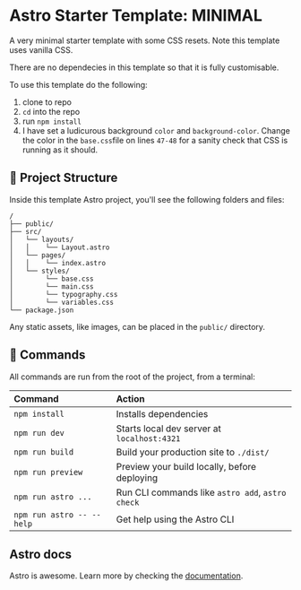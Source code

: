 # Astro Starter Template: MINIMAL

A very minimal starter template with some CSS resets. Note this template uses vanilla CSS.

There are no dependecies in this template so that it is fully customisable.

To use this template do the following:

1. clone to repo
2. `cd` into the repo
3. run `npm install`
4. I have set a ludicurous background `color` and `background-color`. Change the color in the `base.css`file on lines `47-48` for a sanity check that CSS is running as it should.

## 🚀 Project Structure

Inside this template Astro project, you'll see the following folders and files:

```text
/
├── public/
├── src/
│   └── layouts/
│   │    └── Layout.astro
│   └── pages/
│   │    └── index.astro
│   └── styles/
│        └── base.css
│        └── main.css
│        └── typography.css
│        └── variables.css
└── package.json
```

Any static assets, like images, can be placed in the `public/` directory.

## 🧞 Commands

All commands are run from the root of the project, from a terminal:

| Command                   | Action                                           |
| :------------------------ | :----------------------------------------------- |
| `npm install`             | Installs dependencies                            |
| `npm run dev`             | Starts local dev server at `localhost:4321`      |
| `npm run build`           | Build your production site to `./dist/`          |
| `npm run preview`         | Preview your build locally, before deploying     |
| `npm run astro ...`       | Run CLI commands like `astro add`, `astro check` |
| `npm run astro -- --help` | Get help using the Astro CLI                     |

## Astro docs

Astro is awesome. Learn more by checking the [documentation](https://docs.astro.build).
